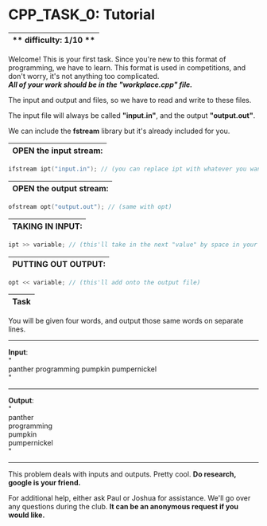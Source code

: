 # CPP_TASK_0: Tutorial
** difficulty: 1/10 **|
------------------------|

Welcome! This is your first task. Since you're new to this format of programming, we have to learn. This format is used in competitions, and don't worry, it's not anything too complicated. 
<br />***All of your work should be in the "workplace.cpp" file.***

The input and output and files, so we have to read and write to these files. 

The input file will always be called **"input.in"**, and the output **"output.out"**.

We can include the **fstream** library but it's already included for you.

**OPEN the input stream:**|
--------------------------|
```c++
ifstream ipt("input.in"); // (you can replace ipt with whatever you want, it's just a name)
```

**OPEN the output stream:**|
---------------------------|
```c++
ofstream opt("output.out"); // (same with opt)
```

**TAKING IN INPUT:**|
--------------------|
```c++
ipt >> variable; // (this'll take in the next "value" by space in your file)
```

**PUTTING OUT OUTPUT:**|
-----------------------|
```c++
opt << variable; // (this'll add onto the output file)
```

**Task** | 
---------|
You will be given four words, and output those same words on separate lines.

- - - -
**Input**:   
"  
panther programming pumpkin pumpernickel  
"
- - - -
**Output**:  
"  
panther  
programming  
pumpkin  
pumpernickel  
"
- - - -

This problem deals with inputs and outputs. Pretty cool. **Do research, google is your friend.**

For additional help, either ask Paul or Joshua for assistance. We'll go over any questions during the club. **It can be an anonymous request if you would like.**